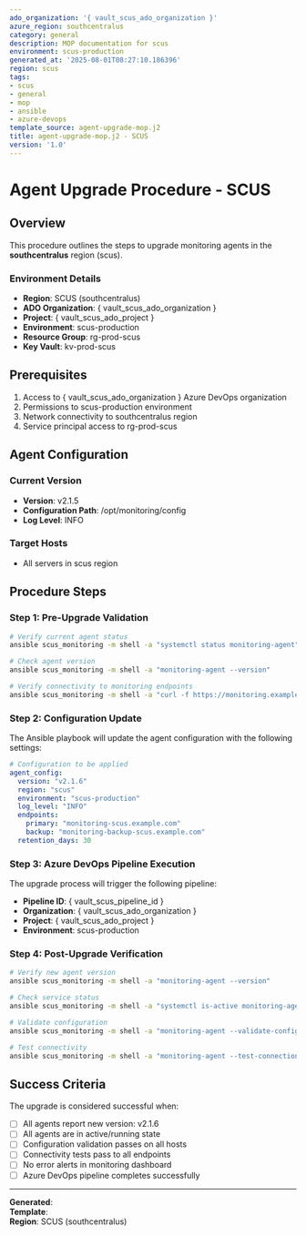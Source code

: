 ```yaml
---
ado_organization: '{ vault_scus_ado_organization }'
azure_region: southcentralus
category: general
description: MOP documentation for scus
environment: scus-production
generated_at: '2025-08-01T08:27:10.186396'
region: scus
tags:
- scus
- general
- mop
- ansible
- azure-devops
template_source: agent-upgrade-mop.j2
title: agent-upgrade-mop.j2 - SCUS
version: '1.0'
---
```


# Agent Upgrade Procedure - SCUS

## Overview

This procedure outlines the steps to upgrade monitoring agents in the **southcentralus** region (scus).

### Environment Details

- **Region**: SCUS (southcentralus)
- **ADO Organization**: { vault_scus_ado_organization }
- **Project**: { vault_scus_ado_project }
- **Environment**: scus-production
- **Resource Group**: rg-prod-scus
- **Key Vault**: kv-prod-scus

## Prerequisites

1. Access to { vault_scus_ado_organization } Azure DevOps organization
2. Permissions to scus-production environment
3. Network connectivity to southcentralus region
4. Service principal access to rg-prod-scus

## Agent Configuration

### Current Version
- **Version**: v2.1.5
- **Configuration Path**: /opt/monitoring/config
- **Log Level**: INFO

### Target Hosts
- All servers in scus region

## Procedure Steps

### Step 1: Pre-Upgrade Validation

```bash
# Verify current agent status
ansible scus_monitoring -m shell -a "systemctl status monitoring-agent"

# Check agent version
ansible scus_monitoring -m shell -a "monitoring-agent --version"

# Verify connectivity to monitoring endpoints
ansible scus_monitoring -m shell -a "curl -f https://monitoring.example.com/health"
```

### Step 2: Configuration Update

The Ansible playbook will update the agent configuration with the following settings:

```yaml
# Configuration to be applied
agent_config:
  version: "v2.1.6"
  region: "scus"
  environment: "scus-production"
  log_level: "INFO"
  endpoints:
    primary: "monitoring-scus.example.com"
    backup: "monitoring-backup-scus.example.com"
  retention_days: 30
```

### Step 3: Azure DevOps Pipeline Execution

The upgrade process will trigger the following pipeline:

- **Pipeline ID**: { vault_scus_pipeline_id }
- **Organization**: { vault_scus_ado_organization }
- **Project**: { vault_scus_ado_project }
- **Environment**: scus-production

### Step 4: Post-Upgrade Verification

```bash
# Verify new agent version
ansible scus_monitoring -m shell -a "monitoring-agent --version"

# Check service status
ansible scus_monitoring -m shell -a "systemctl is-active monitoring-agent"

# Validate configuration
ansible scus_monitoring -m shell -a "monitoring-agent --validate-config"

# Test connectivity
ansible scus_monitoring -m shell -a "monitoring-agent --test-connection"
```

## Success Criteria

The upgrade is considered successful when:

- [ ] All agents report new version: v2.1.6
- [ ] All agents are in active/running state
- [ ] Configuration validation passes on all hosts
- [ ] Connectivity tests pass to all endpoints
- [ ] No error alerts in monitoring dashboard
- [ ] Azure DevOps pipeline completes successfully

---

**Generated**:   
**Template**:   
**Region**: SCUS (southcentralus)